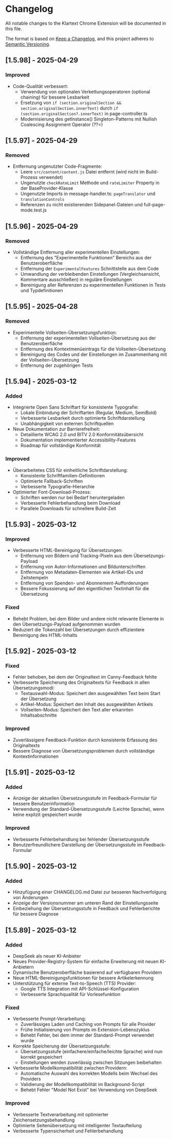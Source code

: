 # Changelog

All notable changes to the Klartext Chrome Extension will be documented in this file.

The format is based on [Keep a Changelog](https://keepachangelog.com/en/1.0.0/),
and this project adheres to [Semantic Versioning](https://semver.org/spec/v2.0.0.html).

## [1.5.98] - 2025-04-29

### Improved
- Code-Qualität verbessert:
  - Verwendung von optionalen Verkettungsoperatoren (optional chaining) für bessere Lesbarkeit
  - Ersetzung von `if (section.originalSection && section.originalSection.innerText)` durch `if (section.originalSection?.innerText)` in page-controller.ts
  - Modernisierung des getInstance() Singleton-Patterns mit Nullish Coalescing Assignment Operator (??=)

## [1.5.97] - 2025-04-29

### Removed
- Entfernung ungenutzter Code-Fragmente:
  - Leere `src/content/content.js` Datei entfernt (wird nicht im Build-Prozess verwendet)
  - Ungenutzte `checkRateLimit` Methode und `rateLimiter` Property in der BaseProvider-Klasse
  - Ungenutzte Imports in message-handler.ts: `pageTranslator` und `translationControls`
  - Referenzen zu nicht existierenden Sidepanel-Dateien und full-page-mode.test.js

## [1.5.96] - 2025-04-29

### Removed
- Vollständige Entfernung aller experimentellen Einstellungen:
  - Entfernung des "Experimentelle Funktionen" Bereichs aus der Benutzeroberfläche
  - Entfernung der `ExperimentalFeatures` Schnittstelle aus dem Code
  - Umwandlung der verbleibenden Einstellungen (Vergleichsansicht, Kommentare ausschließen) in reguläre Einstellungen
  - Bereinigung aller Referenzen zu experimentellen Funktionen in Tests und Typdefinitionen

## [1.5.95] - 2025-04-28

### Removed
- Experimentelle Vollseiten-Übersetzungsfunktion:
  - Entfernung der experimentellen Vollseiten-Übersetzung aus der Benutzeroberfläche
  - Entfernung des Kontextmenüeintrags für die Vollseiten-Übersetzung
  - Bereinigung des Codes und der Einstellungen im Zusammenhang mit der Vollseiten-Übersetzung
  - Entfernung der zugehörigen Tests

## [1.5.94] - 2025-03-12

### Added
- Integrierte Open Sans Schriftart für konsistente Typografie:
  - Lokale Einbindung der Schriftarten (Regular, Medium, SemiBold)
  - Verbesserte Lesbarkeit durch optimierte Schriftdarstellung
  - Unabhängigkeit von externen Schriftquellen
- Neue Dokumentation zur Barrierefreiheit:
  - Detaillierte WCAG 2.0 und BITV 2.0 Konformitätsübersicht
  - Dokumentation implementierter Accessibility-Features
  - Roadmap für vollständige Konformität

### Improved
- Überarbeitetes CSS für einheitliche Schriftdarstellung:
  - Konsistente Schriftfamilien-Definitionen
  - Optimierte Fallback-Schriften
  - Verbesserte Typografie-Hierarchie
- Optimierter Font-Download-Prozess:
  - Schriften werden nur bei Bedarf heruntergeladen
  - Verbesserte Fehlerbehandlung beim Download
  - Parallele Downloads für schnellere Build-Zeit

## [1.5.93] - 2025-03-12

### Improved
- Verbesserte HTML-Bereinigung für Übersetzungen:
  - Entfernung von Bildern und Tracking-Pixeln aus dem Übersetzungs-Payload
  - Entfernung von Autor-Informationen und Bildunterschriften
  - Entfernung von Metadaten-Elementen wie Artikel-IDs und Zeitstempeln
  - Entfernung von Spenden- und Abonnement-Aufforderungen
  - Bessere Fokussierung auf den eigentlichen Textinhalt für die Übersetzung

### Fixed
- Behebt Problem, bei dem Bilder und andere nicht relevante Elemente in den Übersetzungs-Payload aufgenommen wurden
- Reduziert die Tokenzahl bei Übersetzungen durch effizientere Bereinigung des HTML-Inhalts

## [1.5.92] - 2025-03-12

### Fixed
- Fehler behoben, bei dem der Originaltext im Canny-Feedback fehlte
- Verbesserte Speicherung des Originaltexts für Feedback in allen Übersetzungsmodi:
  - Textauswahl-Modus: Speichert den ausgewählten Text beim Start der Übersetzung
  - Artikel-Modus: Speichert den Inhalt des ausgewählten Artikels
  - Vollseiten-Modus: Speichert den Text aller erkannten Inhaltsabschnitte

### Improved
- Zuverlässigere Feedback-Funktion durch konsistente Erfassung des Originaltexts
- Bessere Diagnose von Übersetzungsproblemen durch vollständige Kontextinformationen

## [1.5.91] - 2025-03-12

### Added
- Anzeige der aktuellen Übersetzungsstufe im Feedback-Formular für bessere Benutzerinformation
- Verwendung der Standard-Übersetzungsstufe (Leichte Sprache), wenn keine explizit gespeichert wurde

### Improved
- Verbesserte Fehlerbehandlung bei fehlender Übersetzungsstufe
- Benutzerfreundlichere Darstellung der Übersetzungsstufe im Feedback-Formular

## [1.5.90] - 2025-03-12

### Added
- Hinzufügung einer CHANGELOG.md Datei zur besseren Nachverfolgung von Änderungen
- Anzeige der Versionsnummer am unteren Rand der Einstellungsseite
- Einbeziehung der Übersetzungsstufe in Feedback und Fehlerberichte für bessere Diagnose

## [1.5.89] - 2025-03-12

### Added
- DeepSeek als neuer KI-Anbieter
- Neues Provider-Registry-System für einfache Erweiterung mit neuen KI-Anbietern
- Dynamische Benutzeroberfläche basierend auf verfügbaren Providern
- Neue HTML-Bereinigungsfunktionen für bessere Artikelerkennung
- Unterstützung für externe Text-to-Speech (TTS) Provider:
  - Google TTS Integration mit API-Schlüssel-Konfiguration
  - Verbesserte Sprachqualität für Vorlesefunktion

### Fixed
- Verbesserte Prompt-Verarbeitung:
  - Zuverlässiges Laden und Caching von Prompts für alle Provider
  - Frühe Initialisierung von Prompts im Extension-Lebenszyklus
  - Behebt Fehler, bei dem immer der Standard-Prompt verwendet wurde
- Korrekte Speicherung der Übersetzungsstufe:
  - Übersetzungsstufe (einfachere/einfache/leichte Sprache) wird nun korrekt gespeichert
  - Einstellungen werden zuverlässig zwischen Sitzungen beibehalten
- Verbesserte Modellkompatibilität zwischen Providern:
  - Automatische Auswahl des korrekten Modells beim Wechsel des Providers
  - Validierung der Modellkompatibilität im Background-Script
  - Behebt Fehler "Model Not Exist" bei Verwendung von DeepSeek

### Improved
- Verbesserte Textverarbeitung mit optimierter Zeichensetzungsbehandlung
- Optimierte Seitenübersetzung mit intelligenter Textaufteilung
- Verbesserte Typensicherheit und Fehlerbehandlung
